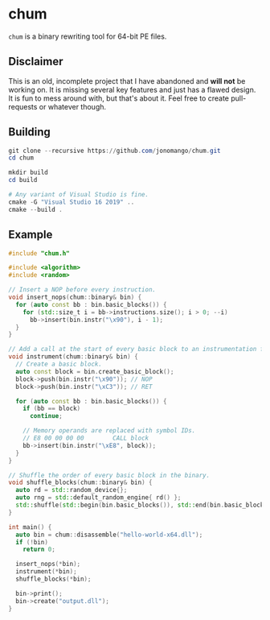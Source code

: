 # chum

`chum` is a binary rewriting tool for 64-bit PE files.

## Disclaimer

This is an old, incomplete project that I have abandoned and **will not** be working on.
It is missing several key features and just has a flawed design. It is fun to mess
around with, but that's about it. Feel free to create pull-requests or whatever though.

## Building

```powershell
git clone --recursive https://github.com/jonomango/chum.git
cd chum

mkdir build
cd build

# Any variant of Visual Studio is fine.
cmake -G "Visual Studio 16 2019" ..
cmake --build .
```

## Example

```cpp
#include "chum.h"

#include <algorithm>
#include <random>

// Insert a NOP before every instruction.
void insert_nops(chum::binary& bin) {
  for (auto const bb : bin.basic_blocks()) {
    for (std::size_t i = bb->instructions.size(); i > 0; --i)
      bb->insert(bin.instr("\x90"), i - 1);
  }
}

// Add a call at the start of every basic block to an instrumentation function.
void instrument(chum::binary& bin) {
  // Create a basic block.
  auto const block = bin.create_basic_block();
  block->push(bin.instr("\x90")); // NOP
  block->push(bin.instr("\xC3")); // RET

  for (auto const bb : bin.basic_blocks()) {
    if (bb == block)
      continue;

    // Memory operands are replaced with symbol IDs.
    // E8 00 00 00 00        CALL block
    bb->insert(bin.instr("\xE8", block));
  }
}

// Shuffle the order of every basic block in the binary.
void shuffle_blocks(chum::binary& bin) {
  auto rd = std::random_device{};
  auto rng = std::default_random_engine{ rd() };
  std::shuffle(std::begin(bin.basic_blocks()), std::end(bin.basic_blocks()), rng);
}

int main() {
  auto bin = chum::disassemble("hello-world-x64.dll");
  if (!bin)
    return 0;

  insert_nops(*bin);
  instrument(*bin);
  shuffle_blocks(*bin);

  bin->print();
  bin->create("output.dll");
}
```
